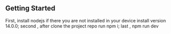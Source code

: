 ## Getting Started

First, install nodejs if there you are not installed in your device install version 14.0.0;
second , after clone the project repo run npm i;
last , npm run dev
